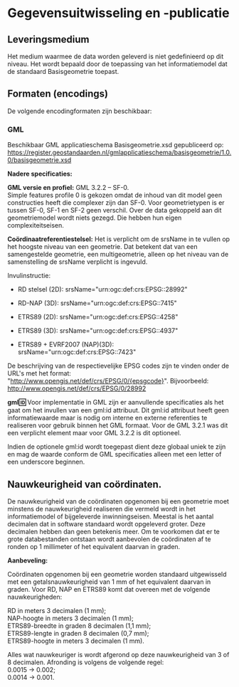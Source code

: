 Gegevensuitwisseling en -publicatie
===================================

Leveringsmedium
---------------

Het medium waarmee de data worden geleverd is niet gedefinieerd op dit niveau.
Het wordt bepaald door de toepassing van het informatiemodel dat de
standaard Basisgeometrie toepast.

Formaten (encodings)
--------------------

De volgende encodingformaten zijn beschikbaar:

### GML

Beschikbaar GML applicatieschema Basisgeometrie.xsd gepubliceerd op:
https://register.geostandaarden.nl/gmlapplicatieschema/basisgeometrie/1.0.0/basisgeometrie.xsd

**Nadere specificaties:**

**GML versie en profiel:** GML 3.2.2 – SF-0.  
Simple features profile 0 is gekozen omdat de inhoud van dit model geen
constructies heeft die complexer zijn dan SF-0. Voor geometrietypen is er tussen
SF-0, SF-1 en SF-2 geen verschil. Over de data gekoppeld aan dit geometriemodel
wordt niets gezegd. Die hebben hun eigen complexiteitseisen.

**Coördinaatreferentiestelsel:** Het is verplicht om de srsName in te vullen op
het hoogste niveau van een geometrie. Dat betekent dat van een samengestelde
geometrie, een multigeometrie, alleen op het niveau van de samenstelling de
srsName verplicht is ingevuld.

Invulinstructie:

-   RD stelsel (2D): srsName="urn:ogc:def:crs:EPSG::28992"

-   RD-NAP (3D): srsName="urn:ogc:def:crs:EPSG::7415"

-   ETRS89 (2D): srsName="urn:ogc:def:crs:EPSG::4258"

-   ETRS89 (3D): srsName="urn:ogc:def:crs:EPSG::4937"

-   ETRS89 + EVRF2007 (NAP)(3D): srsName="urn:ogc:def:crs:EPSG::7423"

De beschrijving van de respectievelijke EPSG codes zijn te vinden onder de URL's
met het format: "http://www.opengis.net/def/crs/EPSG/0/{epsgcode}".
Bijvoorbeeld: http://www.opengis.net/def/crs/EPSG/0/28992

**gml:id:** Voor implementatie in GML zijn er aanvullende specificaties als het
gaat om het invullen van een gml:id attribuut. Dit gml:id attribuut heeft geen
informatiewaarde maar is nodig om interne en externe referenties te realiseren
voor gebruik binnen het GML formaat. Voor de GML 3.2.1 was dit een verplicht
element maar voor GML 3.2.2 is dit optioneel.

Indien de optionele gml:id wordt toegepast dient deze globaal uniek te zijn en
mag de waarde conform de GML specificaties alleen met een letter of een
underscore beginnen.

Nauwkeurigheid van coördinaten.
-------------------------------

De nauwkeurigheid van de coördinaten opgenomen bij een geometrie moet minstens
de nauwkeurigheid realiseren die vermeld wordt in het informatiemodel of
bijgeleverde inwinningseisen. Meestal is het aantal decimalen dat in software
standaard wordt opgeleverd groter. Deze decimalen hebben dan geen betekenis
meer. Om te voorkomen dat er te grote databestanden ontstaan wordt aanbevolen de
coördinaten af te ronden op 1 millimeter of het equivalent daarvan in graden.

**Aanbeveling:**

Coördinaten opgenomen bij een geometrie worden standaard uitgewisseld met een
getalsnauwkeurigheid van 1 mm of het equivalent daarvan in graden. Voor RD, NAP
en ETRS89 komt dat overeen met de volgende nauwkeurigheden:

RD in meters 3 decimalen (1 mm);  
NAP-hoogte in meters 3 decimalen (1 mm);  
ETRS89-breedte in graden 8 decimalen (1,1 mm);  
ETRS89-lengte in graden 8 decimalen (0,7 mm);  
ETRS89-hoogte in meters 3 decimalen (1 mm).

Alles wat nauwkeuriger is wordt afgerond op deze nauwkeurigheid van 3 of 8
decimalen. Afronding is volgens de volgende regel:  
0.0015 -\> 0.002;  
0.0014 -\> 0.001.
